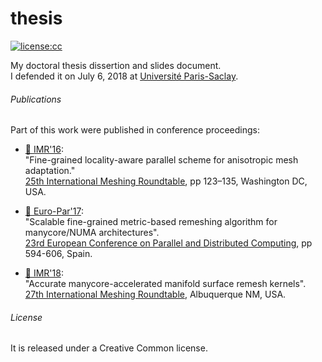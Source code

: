 # thesis
[![license:cc](https://img.shields.io/badge/license-creative%20commons-blue.svg)](https://creativecommons.org/licenses)

My doctoral thesis dissertion and slides document.  
I defended it on July 6, 2018 at [Université Paris-Saclay](https://www.universite-paris-saclay.fr/en).

###### Publications
Part of this work were published in conference proceedings:

- [📄 IMR'16](https://doi.org/10.1016/j.proeng.2016.11.035):  
  "Fine-grained locality-aware parallel scheme for anisotropic mesh adaptation."  
  [25th International Meshing Roundtable](https://imr.sandia.gov/25imr), pp 123–135, Washington DC, USA.

- [📄 Euro-Par'17](https://doi.org/10.1007/978-3-319-64203-1_43):  
  "Scalable fine-grained metric-based remeshing algorithm for manycore/NUMA architectures".  
  [23rd European Conference on Parallel and Distributed Computing](https://europar2017.usc.es), pp 594-606, Spain.  
  
- [📄 IMR'18](https://project.inria.fr/imr27/files/2018/09/1030.pdf):    
  "Accurate manycore-accelerated manifold surface remesh kernels".  
  [27th International Meshing Roundtable](https://imr.sandia.gov/27imr), Albuquerque NM, USA.

###### License

It is released under a Creative Common license.